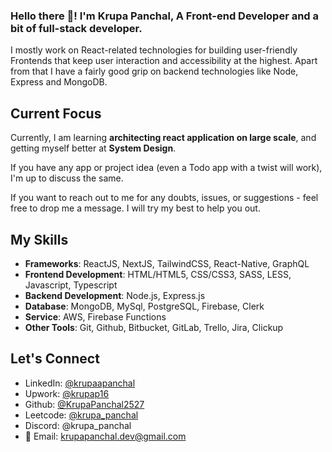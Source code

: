 ### Hello there 👋! I'm Krupa Panchal, A Front-end Developer and a bit of full-stack developer.

I mostly work on React-related technologies for building user-friendly Frontends that keep user interaction and accessibility at the highest. Apart from that I have a fairly good grip on backend technologies like Node, Express and MongoDB.


## Current Focus

Currently, I am learning **architecting react application on large scale**, and getting myself better at **System Design**.

If you have any app or project idea (even a Todo app with a twist will work), I'm up to discuss the same.

If you want to reach out to me for any doubts, issues, or suggestions - feel free to drop me a message. I will try my best to help you out.



## My Skills
- **Frameworks**:  ReactJS, NextJS, TailwindCSS, React-Native, GraphQL
- **Frontend Development**: HTML/HTML5, CSS/CSS3, SASS, LESS, Javascript, Typescript
- **Backend Development**: Node.js, Express.js
- **Database**: MongoDB, MySql, PostgreSQL, Firebase, Clerk
- **Service**: AWS, Firebase Functions
- **Other Tools**: Git, Github, Bitbucket, GitLab, Trello, Jira, Clickup

## Let's Connect
- LinkedIn: [@krupaapanchal](https://www.linkedin.com/in/krupaapanchal/)
- Upwork: [@krupap16](https://www.upwork.com/freelancers/krupap16)
- Github: [@KrupaPanchal2527](https://github.com/KrupaPanchal2527)
- Leetcode: [@krupa_panchal](https://leetcode.com/u/krupa_panchal/)
- Discord: @krupa_panchal
- 💬 Email: krupapanchal.dev@gmail.com


     
<!--
**KrupaPanchal2527/KrupaPanchal2527** is a ✨ _special_ ✨ repository because its `README.md` (this file) appears on your GitHub profile.

Here are some ideas to get you started:

- 🔭 I’m currently working on ...
- 🌱 I’m currently learning ...
- 👯 I’m looking to collaborate on ...
- 🤔 I’m looking for help with ...
- 💬 Ask me about ...
- 📫 How to reach me: ...
- 😄 Pronouns: ...
- ⚡ Fun fact: ...
-->
 
